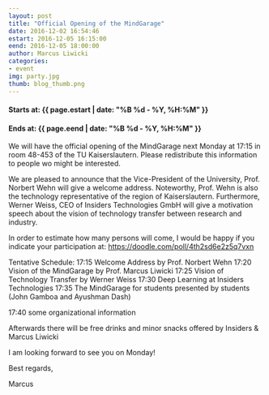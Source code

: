 ```yaml
---
layout: post
title: "Official Opening of the MindGarage"
date: 2016-12-02 16:54:46
estart: 2016-12-05 16:15:00
eend: 2016-12-05 18:00:00
author: Marcus Liwicki
categories: 
- event
img: party.jpg
thumb: blog_thumb.png
---
```


#### Starts at: {{ page.estart | date: "%B %d - %Y, %H:%M" }}
#### Ends at: {{ page.eend | date: "%B %d - %Y, %H:%M" }}

We will have the official opening of the MindGarage next Monday at 17:15 in room 48-453 of the TU Kaiserslautern. Please redistribute this information to people wo might be interested.

We are pleased to announce that the Vice-President of the University, Prof. Norbert Wehn will give a welcome address. Noteworthy, Prof. Wehn is also the technology representative of the region of Kaiserslautern. Furthermore, Werner Weiss, CEO of Insiders Technologies GmbH will give a motivation speech about the vision of technology transfer between research and industry.

In order to estimate how many persons will come, I would be happy if you indicate your participation at: https://doodle.com/poll/4th2sd6e2z5q7vxn 

Tentative Schedule:
17:15 Welcome Address by Prof. Norbert Wehn
17:20 Vision of the MindGarage by Prof. Marcus Liwicki
17:25 Vision of Technology Transfer by Werner Weiss
17:30 Deep Learning at Insiders Technologies
17:35 The MindGarage for students presented by students (John Gamboa and Ayushman Dash)

17:40 some organizational information

Afterwards there will be free drinks and minor snacks offered by Insiders &amp; Marcus Liwicki

I am looking forward to see you on Monday!

Best regards,

Marcus